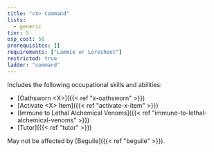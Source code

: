 ```yaml
---
title: "<X> Command"
lists:
  - generic
tier: 5
osp_cost: 50
prerequisites: []
requirements: ["Lammie or Loresheet"]
restricted: true
ladder: "command"
---
```


Includes the following occupational skills and abilities:

- [Oathsworn \<X>]({{< ref "x-oathsworn" >}})
- [Activate \<X> Item]({{< ref "activate-x-item" >}})
- [Immune to Lethal Alchemical Venoms]({{< ref "immune-to-lethal-alchemical-venoms" >}})
- [Tutor]({{< ref "tutor" >}})

May not be affected by [Beguile]({{< ref "beguile" >}}).
